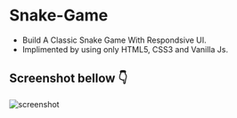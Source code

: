 # Snake-Game

- Build A Classic Snake Game With Respondsive UI.
- Implimented by using only HTML5, CSS3 and Vanilla Js.

## Screenshot bellow 👇

![screenshot](https://github.com/blackcodding/Snake-Game/blob/master/Snake-game-Gif.gif)
